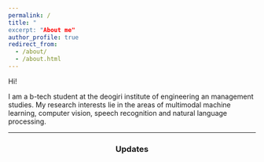 ```yaml
---
permalink: /
title: "
excerpt: "About me"
author_profile: true
redirect_from: 
  - /about/
  - /about.html
---
```



Hi!

I am a b-tech student at the deogiri institute of engineering an management studies. My research interests lie in the areas of multimodal machine learning, computer vision, speech recognition and natural language processing.


----

<h3 align="center">Updates</h3>


<!--
git commit -am "add change to ________" && git push
-->

<!--
git add _pages/about.md && git commit -m "add change to _pages/about" && git push
-->
